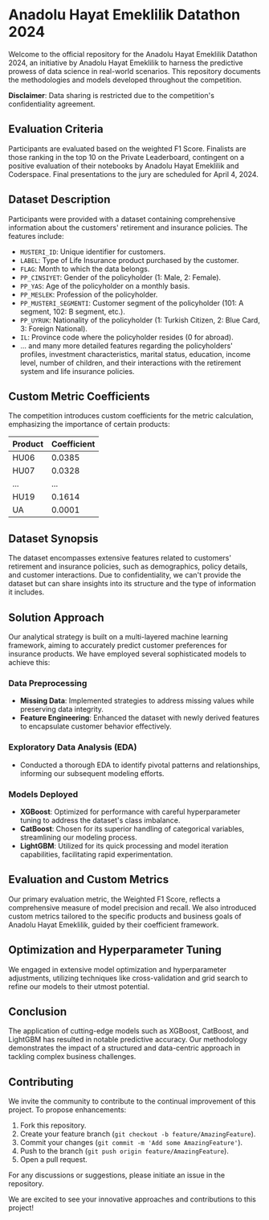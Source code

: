 # Anadolu Hayat Emeklilik Datathon 2024

Welcome to the official repository for the Anadolu Hayat Emeklilik Datathon 2024, an initiative by Anadolu Hayat Emeklilik to harness the predictive prowess of data science in real-world scenarios. This repository documents the methodologies and models developed throughout the competition.

**Disclaimer**: Data sharing is restricted due to the competition's confidentiality agreement.

## Evaluation Criteria

Participants are evaluated based on the weighted F1 Score. Finalists are those ranking in the top 10 on the Private Leaderboard, contingent on a positive evaluation of their notebooks by Anadolu Hayat Emeklilik and Coderspace. Final presentations to the jury are scheduled for April 4, 2024.

## Dataset Description

Participants were provided with a dataset containing comprehensive information about the customers' retirement and insurance policies. The features include:

- `MUSTERI_ID`: Unique identifier for customers.
- `LABEL`: Type of Life Insurance product purchased by the customer.
- `FLAG`: Month to which the data belongs.
- `PP_CINSIYET`: Gender of the policyholder (1: Male, 2: Female).
- `PP_YAS`: Age of the policyholder on a monthly basis.
- `PP_MESLEK`: Profession of the policyholder.
- `PP_MUSTERI_SEGMENTI`: Customer segment of the policyholder (101: A segment, 102: B segment, etc.).
- `PP_UYRUK`: Nationality of the policyholder (1: Turkish Citizen, 2: Blue Card, 3: Foreign National).
- `IL`: Province code where the policyholder resides (0 for abroad).
- ... and many more detailed features regarding the policyholders' profiles, investment characteristics, marital status, education, income level, number of children, and their interactions with the retirement system and life insurance policies.

## Custom Metric Coefficients

The competition introduces custom coefficients for the metric calculation, emphasizing the importance of certain products:

| Product | Coefficient |
|---------|-------------|
| HU06    | 0.0385      |
| HU07    | 0.0328      |
| ...     | ...         |
| HU19    | 0.1614      |
| UA      | 0.0001      |


## Dataset Synopsis

The dataset encompasses extensive features related to customers' retirement and insurance policies, such as demographics, policy details, and customer interactions. Due to confidentiality, we can't provide the dataset but can share insights into its structure and the type of information it includes.

## Solution Approach

Our analytical strategy is built on a multi-layered machine learning framework, aiming to accurately predict customer preferences for insurance products. We have employed several sophisticated models to achieve this:

### Data Preprocessing
- **Missing Data**: Implemented strategies to address missing values while preserving data integrity.
- **Feature Engineering**: Enhanced the dataset with newly derived features to encapsulate customer behavior effectively.

### Exploratory Data Analysis (EDA)
- Conducted a thorough EDA to identify pivotal patterns and relationships, informing our subsequent modeling efforts.

### Models Deployed
- **XGBoost**: Optimized for performance with careful hyperparameter tuning to address the dataset's class imbalance.
- **CatBoost**: Chosen for its superior handling of categorical variables, streamlining our modeling process.
- **LightGBM**: Utilized for its quick processing and model iteration capabilities, facilitating rapid experimentation.

## Evaluation and Custom Metrics
Our primary evaluation metric, the Weighted F1 Score, reflects a comprehensive measure of model precision and recall. We also introduced custom metrics tailored to the specific products and business goals of Anadolu Hayat Emeklilik, guided by their coefficient framework.

## Optimization and Hyperparameter Tuning
We engaged in extensive model optimization and hyperparameter adjustments, utilizing techniques like cross-validation and grid search to refine our models to their utmost potential.

## Conclusion
The application of cutting-edge models such as XGBoost, CatBoost, and LightGBM has resulted in notable predictive accuracy. Our methodology demonstrates the impact of a structured and data-centric approach in tackling complex business challenges.

## Contributing
We invite the community to contribute to the continual improvement of this project. To propose enhancements:

1. Fork this repository.
2. Create your feature branch (`git checkout -b feature/AmazingFeature`).
3. Commit your changes (`git commit -m 'Add some AmazingFeature'`).
4. Push to the branch (`git push origin feature/AmazingFeature`).
5. Open a pull request.

For any discussions or suggestions, please initiate an issue in the repository.

We are excited to see your innovative approaches and contributions to this project!
